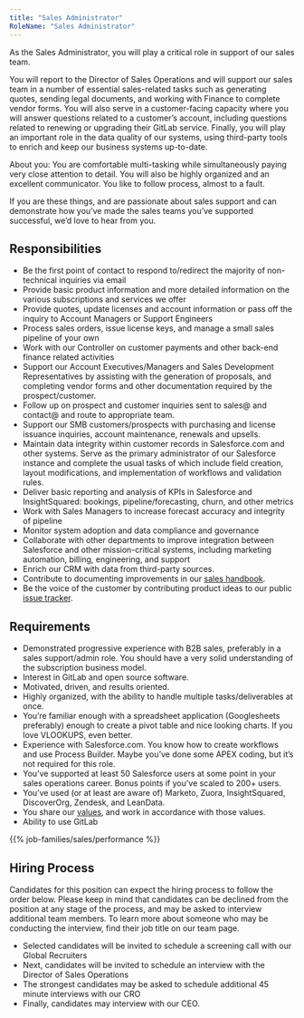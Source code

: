```yaml
---
title: "Sales Administrator"
RoleName: "Sales Administrator"
---
```


As the Sales Administrator, you will play a critical role in support of our sales team.

You will report to the Director of Sales Operations and will support our sales team in a number of essential sales-related tasks such as generating quotes, sending legal documents, and working with Finance to complete vendor forms. You will also serve in a customer-facing capacity where you will answer questions related to a customer’s account, including questions related to renewing or upgrading their GitLab service. Finally, you will play an important role in the data quality of our systems, using third-party tools to enrich and keep our business systems up-to-date.

About you: You are comfortable multi-tasking while simultaneously paying very close attention to detail. You will also be highly organized and an excellent communicator. You like to follow process, almost to a fault.

If you are these things, and are passionate about sales support and can demonstrate how you’ve made the sales teams you’ve supported successful, we’d love to hear from you.

## Responsibilities

- Be the first point of contact to respond to/redirect the majority of non-technical inquiries via email
- Provide basic product information and more detailed information on the various subscriptions and services we offer
- Provide quotes, update licenses and account information or pass off the inquiry to Account Managers or Support Engineers
- Process sales orders, issue license keys, and manage a small sales pipeline of your own
- Work with our Controller on customer payments and other back-end finance related activities
- Support our Account Executives/Managers and Sales Development Representatives by assisting with the generation of proposals, and completing vendor forms and other documentation required by the prospect/customer.
- Follow up on prospect and customer inquiries sent to sales@ and contact@ and route to appropriate team.
- Support our SMB customers/prospects with purchasing and license issuance inquiries, account maintenance, renewals and upsells.
- Maintain data integrity within customer records in Salesforce.com and other systems. Serve as the primary administrator of our Salesforce instance and complete the usual tasks of which include field creation, layout modifications, and implementation of workflows and validation rules.
- Deliver basic reporting and analysis of KPIs in Salesforce and InsightSquared: bookings, pipeline/forecasting, churn, and other metrics
- Work with Sales Managers to increase forecast accuracy and integrity of pipeline
- Monitor system adoption and data compliance and governance
- Collaborate with other departments to improve integration between Salesforce and other mission-critical systems, including marketing automation, billing, engineering, and support
- Enrich our CRM with data from third-party sources.
- Contribute to documenting improvements in our [sales handbook](/handbook/sales/).
- Be the voice of the customer by contributing product ideas to our public [issue tracker](https://gitlab.com/gitlab-org/gitlab-ee/issues).

## Requirements

- Demonstrated progressive experience with B2B sales, preferably in a sales support/admin role. You should have a very solid understanding of the subscription business model.
- Interest in GitLab and open source software.
- Motivated, driven, and results oriented.
- Highly organized, with the ability to handle multiple tasks/deliverables at once.
- You’re familiar enough with a spreadsheet application (Googlesheets preferably) enough to create a pivot table and nice looking charts. If you love VLOOKUPS, even better.
- Experience with Salesforce.com. You know how to create workflows and use Process Builder. Maybe you’ve done some APEX coding, but it’s not required for this role.
- You’ve supported at least 50 Salesforce users at some point in your sales operations career. Bonus points if you’ve scaled to 200+ users.
- You’ve used (or at least are aware of) Marketo, Zuora, InsightSquared, DiscoverOrg, Zendesk, and LeanData.
- You share our [values](/handbook/#values), and work in accordance with those values.
- Ability to use GitLab

{{% job-families/sales/performance %}}

## Hiring Process

Candidates for this position can expect the hiring process to follow the order below. Please keep in mind that candidates can be declined from the position at any stage of the process, and may be asked to interview additional team members. To learn more about someone who may be conducting the interview, find their job title on our team page.

- Selected candidates will be invited to schedule a screening call with our Global Recruiters
- Next, candidates will be invited to schedule an interview with the Director of Sales Operations
- The strongest candidates may be asked to schedule additional 45 minute interviews with our CRO
- Finally, candidates may interview with our CEO.
